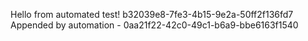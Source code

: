 Hello from automated test! b32039e8-7fe3-4b15-9e2a-50ff2f136fd7
Appended by automation - 0aa21f22-42c0-49c1-b6a9-bbe6163f1540